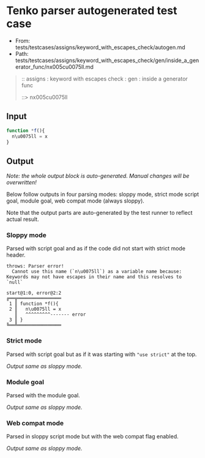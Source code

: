 # Tenko parser autogenerated test case

- From: tests/testcases/assigns/keyword_with_escapes_check/autogen.md
- Path: tests/testcases/assigns/keyword_with_escapes_check/gen/inside_a_generator_func/nx005cu0075ll.md

> :: assigns : keyword with escapes check : gen : inside a generator func
>
> ::> nx005cu0075ll

## Input


`````js
function *f(){
  n\u0075ll = x
}
`````

## Output

_Note: the whole output block is auto-generated. Manual changes will be overwritten!_

Below follow outputs in four parsing modes: sloppy mode, strict mode script goal, module goal, web compat mode (always sloppy).

Note that the output parts are auto-generated by the test runner to reflect actual result.

### Sloppy mode

Parsed with script goal and as if the code did not start with strict mode header.

`````
throws: Parser error!
  Cannot use this name (`n\u0075ll`) as a variable name because: Keywords may not have escapes in their name and this resolves to `null`

start@1:0, error@2:2
╔══╦════════════════
 1 ║ function *f(){
 2 ║   n\u0075ll = x
   ║   ^^^^^^^^^------- error
 3 ║ }
╚══╩════════════════

`````

### Strict mode

Parsed with script goal but as if it was starting with `"use strict"` at the top.

_Output same as sloppy mode._

### Module goal

Parsed with the module goal.

_Output same as sloppy mode._

### Web compat mode

Parsed in sloppy script mode but with the web compat flag enabled.

_Output same as sloppy mode._
